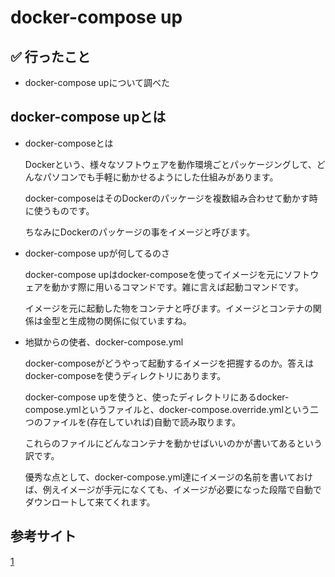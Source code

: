 # docker-compose up

## ✅ 行ったこと

- docker-compose upについて調べた

## docker-compose upとは

- docker-composeとは

  Dockerという、様々なソフトウェアを動作環境ごとパッケージングして、どんなパソコンでも手軽に動かせるようにした仕組みがあります。<br>

  docker-composeはそのDockerのパッケージを複数組み合わせて動かす時に使うものです。<br>

  ちなみにDockerのパッケージの事をイメージと呼びます。

- docker-compose upが何してるのさ

  docker-compose upはdocker-composeを使ってイメージを元にソフトウェアを動かす際に用いるコマンドです。雑に言えば起動コマンドです。<br>

  イメージを元に起動した物をコンテナと呼びます。イメージとコンテナの関係は金型と生成物の関係に似ていますね。

- 地獄からの使者、docker-compose.yml

  docker-composeがどうやって起動するイメージを把握するのか。答えはdocker-composeを使うディレクトリにあります。<br>

  docker-compose upを使うと、使ったディレクトリにあるdocker-compose.ymlというファイルと、docker-compose.override.ymlという二つのファイルを(存在していれば)自動で読み取ります。<br>

  これらのファイルにどんなコンテナを動かせばいいのかが書いてあるという訳です。<br>

  優秀な点として、docker-compose.yml達にイメージの名前を書いておけば、例えイメージが手元になくても、イメージが必要になった段階で自動でダウンロートして来てくれます。

## 参考サイト
[1](https://qiita.com/negineri/items/8fe51fa116a16a371250)<br>
